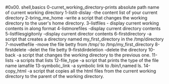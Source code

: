 #0x00. shell,basics
0-curret_working_directory-prints absolute path name of current working directory
1-listit-dislay -the content list of your current directory
2-bring_me_home -write a script that changes the working directory to the user's
 home directory.
3-listfiles - display current working contents in along format
4-listmorefiles -display current directory contents 
5-listfilesgigitonly -display current director contents
6-firstdirectory -a script that creates a directory named my_first_directory in the /tmp/directory
7-movethefile -move the file betty from /tmp/ to /tmp/my_first_directory
8-firstdelete -delet the file betty
9-firstdirdeletion -delete the directory
10-back -a script that changes the working directory to the previous one.
11-lists -a scripts that lists 
12-file_type -a script that prints the type of the file name iamafile
13-symbolic_link -a symbolic link to /bin/l,named ls.
14-copy_html -a script that copies all the html files from the current working directory to the parent of the working directory.
